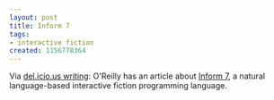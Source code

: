 ```yaml
---
layout: post
title: Inform 7
tags:
- interactive fiction
created: 1156778364
---
```

<!-- links checked 31-Jan-2015 -->

Via [del.icio.us writing](http://www.mcdemarco.net/aggregator):  O'Reilly has an article about [Inform 7](http://www.onlamp.com/pub/a/onlamp/2006/06/08/inside-inform-7.html), a natural language-based interactive fiction programming language.

